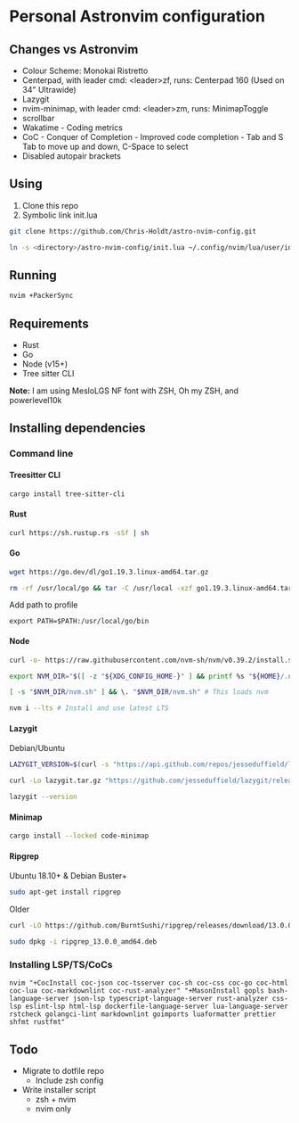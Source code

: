 # Personal Astronvim configuration

## Changes vs Astronvim

- Colour Scheme: Monokai Ristretto
- Centerpad, with leader cmd: \<leader\>zf, runs: Centerpad 160 (Used on 34"
Ultrawide)
- Lazygit
- nvim-minimap, with leader cmd: \<leader\>zm, runs: MinimapToggle
- scrollbar
- Wakatime - Coding metrics
- CoC - Conquer of Completion - Improved code completion - Tab and S Tab to move
up and down, C-Space to select
- Disabled autopair brackets

## Using

1. Clone this repo
2. Symbolic link init.lua

```bash
git clone https://github.com/Chris-Holdt/astro-nvim-config.git

ln -s <directory>/astro-nvim-config/init.lua ~/.config/nvim/lua/user/init.lua
```

## Running

```bash
nvim +PackerSync
```

## Requirements

- Rust
- Go
- Node (v15+)
- Tree sitter CLI

**Note:** I am using MesloLGS NF font with ZSH, Oh my ZSH, and powerlevel10k

## Installing dependencies

### Command line

#### Treesitter CLI

```bash
cargo install tree-sitter-cli
```

#### Rust

```bash
curl https://sh.rustup.rs -sSf | sh
```

#### Go

```bash
wget https://go.dev/dl/go1.19.3.linux-amd64.tar.gz

rm -rf /usr/local/go && tar -C /usr/local -xzf go1.19.3.linux-amd64.tar.gz
```

Add path to profile

`export PATH=$PATH:/usr/local/go/bin`

#### Node

```bash
curl -o- https://raw.githubusercontent.com/nvm-sh/nvm/v0.39.2/install.sh | bash

export NVM_DIR="$([ -z "${XDG_CONFIG_HOME-}" ] && printf %s "${HOME}/.nvm" || printf %s "${XDG_CONFIG_HOME}/nvm")"

[ -s "$NVM_DIR/nvm.sh" ] && \. "$NVM_DIR/nvm.sh" # This loads nvm

nvm i --lts # Install and use latest LTS
```

#### Lazygit

Debian/Ubuntu

```bash
LAZYGIT_VERSION=$(curl -s "https://api.github.com/repos/jesseduffield/lazygit/releases/latest" | grep '"tag_name":' |  sed -E 's/.*"v*([^"]+)".*/\1/')

curl -Lo lazygit.tar.gz "https://github.com/jesseduffield/lazygit/releases/latest/download/lazygit_${LAZYGIT_VERSION}_Linux_x86_64.tar.gz"

lazygit --version
```

#### Minimap

```bash
cargo install --locked code-minimap
```

#### Ripgrep

Ubuntu 18.10+ & Debian Buster+

```bash
sudo apt-get install ripgrep
```

Older

```bash
curl -LO https://github.com/BurntSushi/ripgrep/releases/download/13.0.0/ripgrep_13.0.0_amd64.deb

sudo dpkg -i ripgrep_13.0.0_amd64.deb
```

### Installing LSP/TS/CoCs

```vim
nvim "+CocInstall coc-json coc-tsserver coc-sh coc-css coc-go coc-html coc-lua coc-markdownlint coc-rust-analyzer" "+MasonInstall gopls bash-language-server json-lsp typescript-language-server rust-analyzer css-lsp eslint-lsp html-lsp dockerfile-language-server lua-language-server rstcheck golangci-lint markdownlint goimports luaformatter prettier shfmt rustfmt"
```

## Todo

- Migrate to dotfile repo
  - Include zsh config
- Write installer script
  - zsh + nvim
  - nvim only


